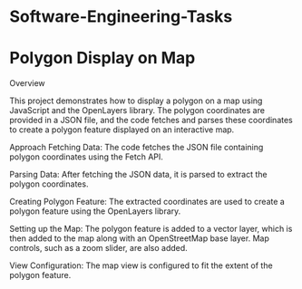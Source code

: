 # Software-Engineering-Tasks

**<h1>Polygon Display on Map</h1>**

Overview

This project demonstrates how to display a polygon on a map using JavaScript and the OpenLayers library. The polygon coordinates are provided in a JSON file, and the code fetches and parses these coordinates to create a polygon feature displayed on an interactive map.

Approach
Fetching Data: The code fetches the JSON file containing polygon coordinates using the Fetch API.

Parsing Data: After fetching the JSON data, it is parsed to extract the polygon coordinates.

Creating Polygon Feature: The extracted coordinates are used to create a polygon feature using the OpenLayers library.

Setting up the Map: The polygon feature is added to a vector layer, which is then added to the map along with an OpenStreetMap base layer. Map controls, such as a zoom slider, are also added.

View Configuration: The map view is configured to fit the extent of the polygon feature.
